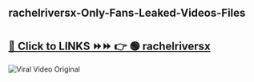 
 ## rachelriversx-Only-Fans-Leaked-Videos-Files

# <h2><a href="https://mediaupload.pro?rachelriversx">🔗 Click to LINKS ⏩⏩ 👉 🟢 rachelriversx </a></h2>

<a href="https://mediaupload.pro?rachelriversx" rel="nofollow" data-target="animated-image.originalLink"><img src="https://i.ibb.co.com/xMMVF88/686577567.gif" alt="Viral Video Original" style="max-width: 100%; display: inline-block;" data-target="animated-image.originalImage"></a>